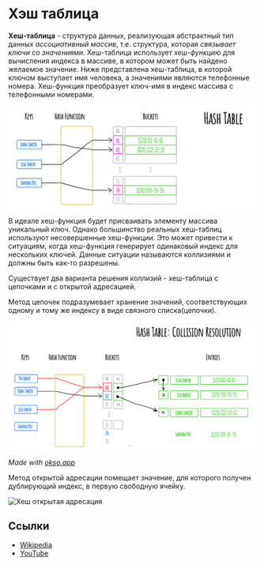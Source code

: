 # Хэш таблица

**Хеш-таблица** - структура данных, реализующая абстрактный тип данных _ассоциативный массив_, т.е. структура, которая
_связывает ключи со значениями_. Хеш-таблица использует _хеш-функцию_ для вычисления индекса в массиве, в котором может
быть найдено желаемое значение. Ниже представлена хеш-таблица, в которой ключом выступает имя человека, а значениями
являются телефонные номера. Хеш-функция преобразует ключ-имя в индекс массива с телефонными номерами.

![Hash Table](./images/hash-table.jpeg)

В идеале хеш-функция будет присваивать элементу массива уникальный ключ. Однако большинство реальных хеш-таблиц
используют несовершенные хеш-функции. Это может привести к ситуациям, когда хеш-функция генерирует одинаковый индекс для
нескольких ключей. Данные ситуации называются коллизиями и должны быть как-то разрешены.

Существует два варианта решения коллизий - хеш-таблица с цепочками и с открытой адресацией.

Метод цепочек подразумевает хранение значений, соответствующих одному и тому же индексу в виде связного списка(цепочки).

![Hash Collision](./images/collision-resolution.jpeg)

_Made with [okso.app](https://okso.app)_

Метод открытой адресации помещает значение, для которого получен дублирующий индекс, в первую свободную ячейку.

![Хеш открытая адресация](https://upload.wikimedia.org/wikipedia/commons/thumb/b/bf/Hash_table_5_0_1_1_1_1_0_SP.svg/380px-Hash_table_5_0_1_1_1_1_0_SP.svg.png)

## Ссылки

- [Wikipedia](https://ru.wikipedia.org/wiki/%D0%A5%D0%B5%D1%88-%D1%82%D0%B0%D0%B1%D0%BB%D0%B8%D1%86%D0%B0)
- [YouTube](https://www.youtube.com/watch?v=rVr1y32fDI0)

